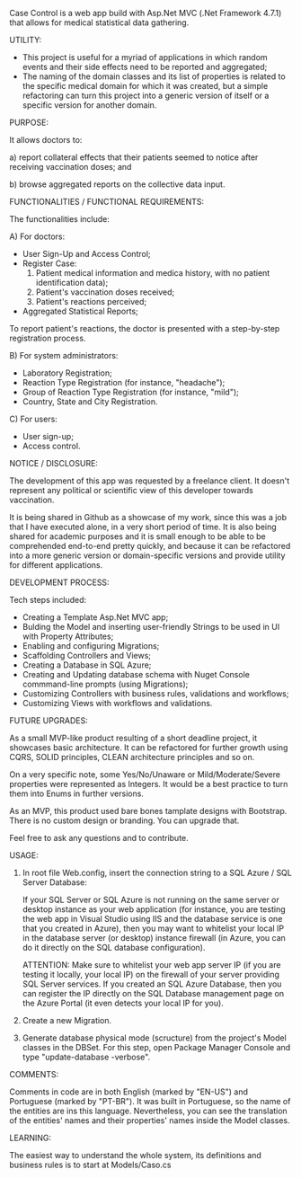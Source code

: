 Case Control is a web app build with Asp.Net MVC (.Net Framework 4.7.1) that allows for medical statistical data gathering. 

UTILITY:

* This project is useful for a myriad of applications in which random events and their side effects need to be reported and aggregated;
* The naming of the domain classes and its list of properties is related to the specific medical domain for which it was created, but a simple 
refactoring can turn this project into a generic version of itself or a specific version for another domain.

PURPOSE:

It allows doctors to: 

a) report collateral effects that their patients seemed to notice after receiving vaccination doses; and 

b) browse aggregated reports on the collective data input.

FUNCTIONALITIES / FUNCTIONAL REQUIREMENTS:

The functionalities include:

A) For doctors:

* User Sign-Up and Access Control;
* Register Case:
    1. Patient medical information and medica history, with no patient identification data);
    2. Patient's vaccination doses received;
    3. Patient's reactions perceived;
* Aggregated Statistical Reports;

To report patient's reactions, the doctor is presented with a step-by-step registration process.

B) For system administrators:

* Laboratory Registration;
* Reaction Type Registration (for instance, "headache");
* Group of Reaction Type Registration (for instance, "mild");
* Country, State and City Registration.

C) For users:

* User sign-up;
* Access control.

NOTICE / DISCLOSURE:

The development of this app was requested by a freelance client. It doesn't represent any political or scientific view of this developer towards vaccination.

It is being shared in Github as a showcase of my work, since this was a job that I have executed alone, in a very short period of time. It is also being shared for academic purposes and it is small enough to be able to be comprehended end-to-end pretty quickly, and because it can be refactored into a more generic version or domain-specific versions and provide utility for different applications.

DEVELOPMENT PROCESS:

Tech steps included:

* Creating a Template Asp.Net MVC app;
* Bulding the Model and inserting user-friendly Strings to be used in UI with Property Attributes;
* Enabling and configuring Migrations;
* Scaffolding Controllers and Views;
* Creating a Database in SQL Azure;
* Creating and Updating database schema with Nuget Console commmand-line prompts (using Migrations);
* Customizing Controllers with business rules, validations and workflows;
* Customizing Views with workflows and validations.

FUTURE UPGRADES:

As a small MVP-like product resulting of a short deadline project, it showcases basic architecture. It can be refactored for further growth 
using CQRS, SOLID principles, CLEAN architecture principles and so on.

On a very specific note, some Yes/No/Unaware or Mild/Moderate/Severe properties were represented as Integers. It would be a best practice to turn them into Enums in further versions.

As an MVP, this product used bare bones tamplate designs with Bootstrap. There is no custom design or branding. You can upgrade that.

Feel free to ask any questions and to contribute.

USAGE:

1) In root file Web.config, insert the connection string to a SQL Azure / SQL Server Database:

      <connectionStrings>
        <add name="DefaultConnection" connectionString="[INSERT CONNECTION STRING HERE, WITHOUT BRACKETS]"
          providerName="System.Data.SqlClient" />
      </connectionStrings>

      If your SQL Server or SQL Azure is not running on the same server or desktop instance as your web application (for instance, 
      you are testing the web app in Visual Studio using IIS and the database service is one that you created in Azure), then 
      you may want to whitelist your local IP in the database server (or desktop) instance firewall (in Azure, you can do it directly on the SQL 
      database configuration).
      
      ATTENTION: Make sure to whitelist your web app server IP (if you are testing it locally, your local IP) on the firewall of your server providing SQL Server
      services. If you created an SQL Azure Database, then you can register the IP directly on the SQL Database management page on the Azure Portal (it even detects 
      your local IP for you).

2) Create a new Migration.

3) Generate database physical mode (scructure) from the project's Model classes in the DBSet. 
    For this step, open Package Manager Console and type "update-database -verbose".

COMMENTS:

 Comments in code are in both English (marked by "EN-US") and Portuguese (marked by "PT-BR"). It was built in Portuguese, so the name of the entities are ins this 
 language. Nevertheless, you can see the translation of the entities' names and their properties' names inside the Model classes.

LEARNING:

 The easiest way to understand the whole system, its definitions and business rules is to start at Models/Caso.cs
